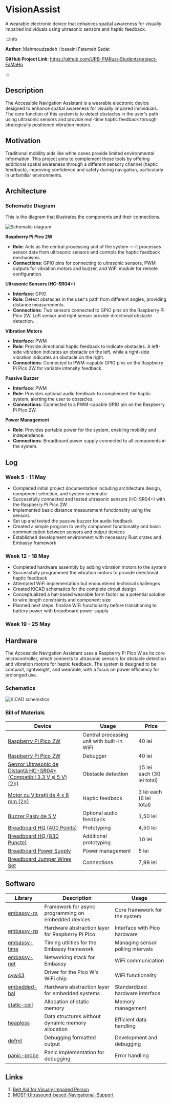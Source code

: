 # VisionAssist

A wearable electronic device that enhances spatial awareness for visually impaired individuals using ultrasonic sensors and haptic feedback.

:::info  

**Author**: Mahmoudzadeh Hosseini Fatemeh Sadat

**GitHub Project Link**: https://github.com/UPB-PMRust-Students/project-FaMaHo

:::

## Description

The Accessible Navigation Assistant is a wearable electronic device designed to enhance spatial awareness for visually impaired individuals. The core function of this system is to detect obstacles in the user's path using ultrasonic sensors and provide real-time haptic feedback through strategically positioned vibration motors.

## Motivation

Traditional mobility aids like white canes provide limited environmental information. This project aims to complement these tools by offering additional spatial awareness through a different sensory channel (haptic feedback), improving confidence and safety during navigation, particularly in unfamiliar environments.

## Architecture

### Schematic Diagram
This is the diagram that illustrates the components and their connections.

![Schematic diagram](Schematic.webp)

**Raspberry Pi Pico 2W**
- **Role**: Acts as the central processing unit of the system — it processes sensor data from ultrasonic sensors and controls the haptic feedback mechanisms.
- **Connections**: GPIO pins for connecting to ultrasonic sensors, PWM outputs for vibration motors and buzzer, and WiFi module for remote configuration.

**Ultrasonic Sensors (HC-SR04+)**
- **Interface**: GPIO
- **Role**: Detect obstacles in the user's path from different angles, providing distance measurements.
- **Connections**: Two sensors connected to GPIO pins on the Raspberry Pi Pico 2W. Left sensor and right sensor provide directional obstacle detection.

**Vibration Motors**
- **Interface**: PWM
- **Role**: Provide directional haptic feedback to indicate obstacles. A left-side vibration indicates an obstacle on the left, while a right-side vibration indicates an obstacle on the right.
- **Connections**: Connected to PWM-capable GPIO pins on the Raspberry Pi Pico 2W for variable intensity feedback.

**Passive Buzzer**
- **Interface**: PWM
- **Role**: Provides optional audio feedback to complement the haptic system, alerting the user to obstacles.
- **Connections**: Connected to a PWM-capable GPIO pin on the Raspberry Pi Pico 2W.

**Power Management**
- **Role**: Provides portable power for the system, enabling mobility and independence.
- **Connections**: Breadboard power supply connected to all components in the system.

  

## Log

<!-- write your progress here every week -->

### Week 5 - 11 May
- Completed initial project documentation including architecture design, component selection, and system schematic
- Successfully connected and tested ultrasonic sensors (HC-SR04+) with the Raspberry Pi Pico 2W
- Implemented basic distance measurement functionality using the sensors
- Set up and tested the passive buzzer for audio feedback
- Created a simple program to verify component functionality and basic communication between sensors and output devices
- Established development environment with necessary Rust crates and Embassy framework

### Week 12 - 18 May
- Completed hardware assembly by adding vibration motors to the system
- Successfully programmed the vibration motors to provide directional haptic feedback
- Attempted WiFi implementation but encountered technical challenges
- Created KiCAD schematics for the complete circuit design
- Conceptualized a hat-based wearable form factor as a potential solution to wire length constraints and component size
- Planned next steps: finalize WiFi functionality before transitioning to battery power with breadboard power supply

### Week 19 - 25 May
  

## Hardware

The Accessible Navigation Assistant uses a Raspberry Pi Pico W as its core microcontroller, which connects to ultrasonic sensors for obstacle detection and vibration motors for haptic feedback. The system is designed to be compact, lightweight, and wearable, with a focus on power efficiency for prolonged use.

### Schematics

![KiCAD schemstics](KiCAD-schemstics.webp)
  
### Bill of Materials

  

| Device | Usage | Price |
|--------|-------|-------|
| [Raspberry Pi Pico 2W](https://www.optimusdigital.ro/ro/placi-raspberry-pi/13327-raspberry-pi-pico-2-w.html?search_query=Raspberry+pi+pico&results=26) | Central processing unit with built-in WiFi | 40 lei |
| [Raspberry Pi Pico 2W](https://www.optimusdigital.ro/ro/placi-raspberry-pi/13327-raspberry-pi-pico-2-w.html?search_query=Raspberry+pi+pico&results=26) | Debugger | 40 lei |
| [Senzor Ultrasonic de Distanţă HC-SR04+ (Compatibil 3.3 V şi 5 V) (2×)](https://www.optimusdigital.ro/ro/senzori-senzori-ultrasonici/2328-senzor-ultrasonic-de-distana-hc-sr04-compatibil-33-v-i-5-v.html) | Obstacle detection | 15 lei each (30 lei total) |
| [Motor cu Vibraţii de 4 x 8 mm (2×)](https://www.optimusdigital.ro/ro/motoare-motoare-cu-vibratii/2348-motor-cu-vibraii-de-4-x-8-mm.html) | Haptic feedback | 3 lei each (6 lei total) |
| [Buzzer Pasiv de 5 V](https://www.optimusdigital.ro/ro/audio-buzzere/634-buzzer-pasiv-de-5-v.html) | Optional audio feedback | 1,50 lei |
| [Breadboard HQ (400 Points)](https://www.optimusdigital.ro/ro/prototipare-breadboard-uri/44-breadboard-400-points.html) | Prototyping | 4,50 lei |
| [Breadboard HQ (830 Puncte)](https://www.optimusdigital.ro/en/breadboards/8-breadboard-hq-830-points.html) | Additional prototyping | 10 lei |
| [Breadboard Power Supply](https://www.optimusdigital.ro/en/linear-regulators/61-breadboard-source-power.html) | Power management | 5 lei |
| [Breadboard Jumper Wires Set](https://www.optimusdigital.ro/en/wires-with-connectors/890-set-fire-tata-tata-40p-30-cm.html) | Connections | 7,99 lei |
  

## Software

  

| Library | Description | Usage |
|---------|-------------|-------|
| [embassy-rs](https://github.com/embassy-rs/embassy) | Framework for async programming on embedded devices | Core framework for the system |
| [embassy-rp](https://github.com/embassy-rs/embassy) | Hardware abstraction layer for Raspberry Pi Pico | Interface with Pico hardware |
| [embassy-time](https://github.com/embassy-rs/embassy) | Timing utilities for the Embassy framework | Managing sensor polling intervals |
| [embassy-net](https://github.com/embassy-rs/embassy) | Networking stack for Embassy | WiFi communication |
| [cyw43](https://github.com/embassy-rs/embassy) | Driver for the Pico W's WiFi chip | WiFi functionality |
| [embedded-hal](https://github.com/rust-embedded/embedded-hal) | Hardware abstraction layer for embedded systems | Standardized hardware interface |
| [static-cell](https://github.com/embassy-rs/static-cell) | Allocation of static memory | Memory management |
| [heapless](https://github.com/japaric/heapless) | Data structures without dynamic memory allocation | Efficient data handling |
| [defmt](https://github.com/knurling-rs/defmt) | Debugging formatted output | Development and debugging |
| [panic-probe](https://github.com/knurling-rs/panic-probe) | Panic implementation for debugging | Error handling |
  

## Links

<!-- Add a few links that inspired you and that you think you will use for your project -->

1. [Belt Aid for Visualy Impaired Person](https://www.instructables.com/Belt-Aid-for-Visualy-Impaired-Person/)
2. [MOST-Ultrasound-based-Navigational-Support](https://github.com/apetsiuk/MOST-Ultrasound-based-Navigational-Support)
